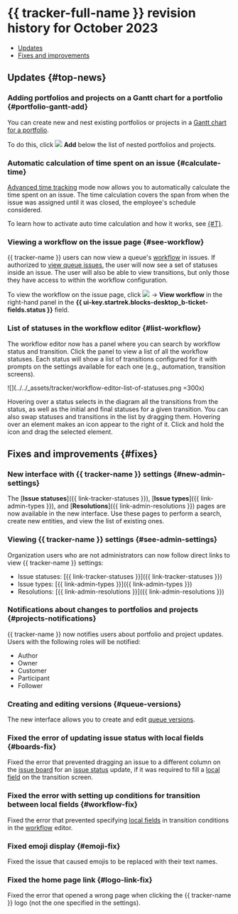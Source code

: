 # {{ tracker-full-name }} revision history for October 2023

* [Updates](#top-news)
* [Fixes and improvements](#fixes)

## Updates {#top-news}

### Adding portfolios and projects on a Gantt chart for a portfolio {#portfolio-gantt-add}

You can create new and nest existing portfolios or projects in a [Gantt chart for a portfolio](../gantt/portfolio.md).

To do this, click ![](../../_assets/tracker/svg/add-task.svg) **Add** below the list of nested portfolios and projects.

### Automatic calculation of time spent on an issue {#calculate-time}

[Advanced time tracking](../user/time-spent.md#extended-spent-time) mode now allows you to automatically calculate the time spent on an issue. The time calculation covers the span from when the issue was assigned until it was closed, the employee's schedule considered.

To learn how to activate auto time calculation and how it works, see [{#T}](../manager/queue-spent-time.md).

### Viewing a workflow on the issue page {#see-workflow}

{{ tracker-name }} users can now view a queue's [workflow](../manager/workflow.md) in issues. If authorized to [view queue issues](../manager/queue-access.md#acces-types), the user will now see a set of statuses inside an issue. The user will also be able to view transitions, but only those they have access to within the workflow configuration.

To view the workflow on the issue page, click ![](../../_assets/tracker/svg/arrow.svg) → **View workflow** in the right-hand panel in the **{{ ui-key.startrek.blocks-desktop_b-ticket-fields.status }}** field.

### List of statuses in the workflow editor {#list-workflow}

The workflow editor now has a panel where you can search by workflow status and transition. Click the panel to view a list of all the workflow statuses. Each status will show a list of transitions configured for it with prompts on the settings available for each one (e.g., automation, transition screens).

![](../../_assets/tracker/workflow-editor-list-of-statuses.png =300x)

Hovering over a status selects in the diagram all the transitions from the status, as well as the initial and final statuses for a given transition. You can also swap statuses and transitions in the list by dragging them. Hovering over an element makes an icon appear to the right of it. Click and hold the icon and drag the selected element.

## Fixes and improvements {#fixes}

### New interface with {{ tracker-name }} settings {#new-admin-settings}

The [**Issue statuses**]({{ link-tracker-statuses }}), [**Issue types**]({{ link-admin-types }}), and [**Resolutions**]({{ link-admin-resolutions }}) pages are now available in the new interface. Use these pages to perform a search, create new entities, and view the list of existing ones.

### Viewing {{ tracker-name }} settings {#see-admin-settings}

Organization users who are not administrators can now follow direct links to view {{ tracker-name }} settings:

* Issue statuses: [{{ link-tracker-statuses }}]({{ link-tracker-statuses }})
* Issue types: [{{ link-admin-types }}]({{ link-admin-types }})
* Resolutions: [{{ link-admin-resolutions }}]({{ link-admin-resolutions }})




### Notifications about changes to portfolios and projects {#projects-notifications}

{{ tracker-name }} now notifies users about portfolio and project updates. Users with the following roles will be notified:
* Author
* Owner
* Customer
* Participant
* Follower


### Creating and editing versions {#queue-versions}

The new interface allows you to create and edit [queue versions](../manager/versions.md).

### Fixed the error of updating issue status with local fields {#boards-fix}

Fixed the error that prevented dragging an issue to a different column on the [issue board](../manager/agile-new.md) for an [issue status](../manager/workflow-status-edit.md) update, if it was required to fill a [local field](../local-fields.md) on the transition screen.

### Fixed the error with setting up conditions for transition between local fields {#workflow-fix}

Fixed the error that prevented specifying [local fields](../local-fields.md) in transition conditions in the [workflow](../manager/workflow.md) editor.

### Fixed emoji display {#emoji-fix}

Fixed the issue that caused emojis to be replaced with their text names.

### Fixed the home page link {#logo-link-fix}

Fixed the error that opened a wrong page when clicking the {{ tracker-name }} logo (not the one specified in the settings).